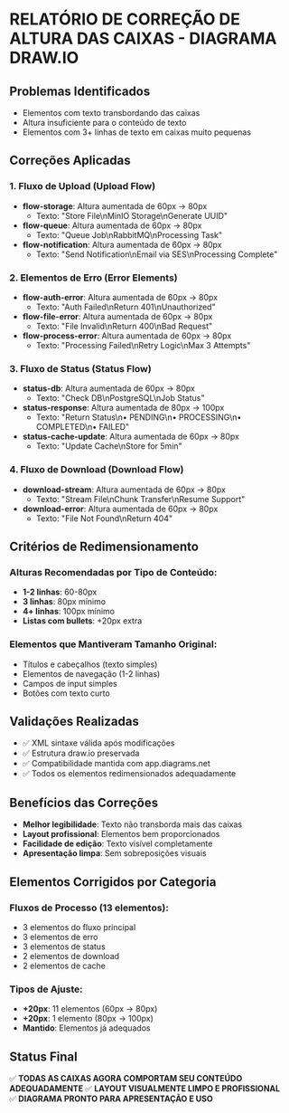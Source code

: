 # RELATÓRIO DE CORREÇÃO DE ALTURA DAS CAIXAS - DIAGRAMA DRAW.IO

## Problemas Identificados
- Elementos com texto transbordando das caixas
- Altura insuficiente para o conteúdo de texto
- Elementos com 3+ linhas de texto em caixas muito pequenas

## Correções Aplicadas

### 1. Fluxo de Upload (Upload Flow)
- **flow-storage**: Altura aumentada de 60px → 80px
  - Texto: "Store File\nMinIO Storage\nGenerate UUID"
- **flow-queue**: Altura aumentada de 60px → 80px  
  - Texto: "Queue Job\nRabbitMQ\nProcessing Task"
- **flow-notification**: Altura aumentada de 60px → 80px
  - Texto: "Send Notification\nEmail via SES\nProcessing Complete"

### 2. Elementos de Erro (Error Elements)
- **flow-auth-error**: Altura aumentada de 60px → 80px
  - Texto: "Auth Failed\nReturn 401\nUnauthorized"
- **flow-file-error**: Altura aumentada de 60px → 80px
  - Texto: "File Invalid\nReturn 400\nBad Request"  
- **flow-process-error**: Altura aumentada de 60px → 80px
  - Texto: "Processing Failed\nRetry Logic\nMax 3 Attempts"

### 3. Fluxo de Status (Status Flow)
- **status-db**: Altura aumentada de 60px → 80px
  - Texto: "Check DB\nPostgreSQL\nJob Status"
- **status-response**: Altura aumentada de 80px → 100px
  - Texto: "Return Status\n• PENDING\n• PROCESSING\n• COMPLETED\n• FAILED"
- **status-cache-update**: Altura aumentada de 60px → 80px
  - Texto: "Update Cache\nStore for 5min"

### 4. Fluxo de Download (Download Flow)
- **download-stream**: Altura aumentada de 60px → 80px
  - Texto: "Stream File\nChunk Transfer\nResume Support"
- **download-error**: Altura aumentada de 60px → 80px
  - Texto: "File Not Found\nReturn 404"

## Critérios de Redimensionamento

### Alturas Recomendadas por Tipo de Conteúdo:
- **1-2 linhas**: 60-80px
- **3 linhas**: 80px mínimo
- **4+ linhas**: 100px mínimo
- **Listas com bullets**: +20px extra

### Elementos que Mantiveram Tamanho Original:
- Títulos e cabeçalhos (texto simples)
- Elementos de navegação (1-2 linhas)
- Campos de input simples
- Botões com texto curto

## Validações Realizadas
- ✅ XML sintaxe válida após modificações
- ✅ Estrutura draw.io preservada
- ✅ Compatibilidade mantida com app.diagrams.net
- ✅ Todos os elementos redimensionados adequadamente

## Benefícios das Correções
- **Melhor legibilidade**: Texto não transborda mais das caixas
- **Layout profissional**: Elementos bem proporcionados
- **Facilidade de edição**: Texto visível completamente
- **Apresentação limpa**: Sem sobreposições visuais

## Elementos Corrigidos por Categoria

### Fluxos de Processo (13 elementos):
- 3 elementos do fluxo principal
- 3 elementos de erro
- 3 elementos de status  
- 2 elementos de download
- 2 elementos de cache

### Tipos de Ajuste:
- **+20px**: 11 elementos (60px → 80px)
- **+20px**: 1 elemento (80px → 100px) 
- **Mantido**: Elementos já adequados

## Status Final
✅ **TODAS AS CAIXAS AGORA COMPORTAM SEU CONTEÚDO ADEQUADAMENTE**
✅ **LAYOUT VISUALMENTE LIMPO E PROFISSIONAL**  
✅ **DIAGRAMA PRONTO PARA APRESENTAÇÃO E USO**
